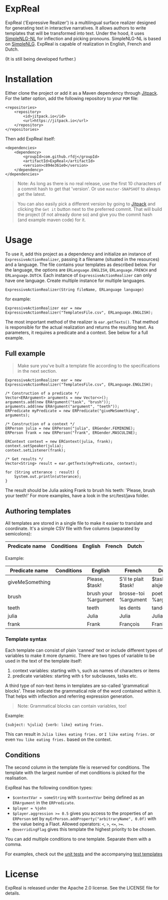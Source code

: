 # ExpReal

ExpReal ('Expressive Realizer') is a multilingual surface realizer designed for generating text in interactive narratives. It allows authors to write templates that will be transformed into text. Under the hood, it uses [SimpleNLG-NL](https://github.com/rfdj/SimpleNLG-NL) for inflection and picking pronouns. SimpleNLG-NL is based on [SimpleNLG](https://github.com/simplenlg/simplenlg). ExpReal is capable of realization in English, French and Dutch.

(It is still being developed further.)

# Installation
Either clone the project or add it as a Maven dependency through [Jitpack](https://jitpack.io). For the latter option, add the following repository to your `POM` file:

```
<repositories>
    <repository>
        <id>jitpack.io</id>
        <url>https://jitpack.io</url>
    </repository>
</repositories>
```

Then add ExpReal itself:

```
<dependencies>
    <dependency>
        <groupId>com.github.rfdj</groupId>
        <artifactId>ExpReal</artifactId>
        <version>c894e361e0</version>
    </dependency>
</dependencies>
```

> Note: As long as there is no real release, use the first 10 characters of a commit hash to get that 'version'. Or use `master-SNAPSHOT` to always get the latest.

> You can also easily pick a different version by going to [Jitpack](https://jitpack.io/#rfdj/ExpReal/) and clicking the `Get it` button next to the preferred commit. That will build the project (if not already done so) and give you the commit hash (and example maven code) for it.

# Usage
To use it, add this project as a dependency and initialize an instance of `ExpressiveActionRealizer`, passing it a filename (situated in the resources) and a language. The file contains your templates as described below. For the language, the options are `ERLanguage.ENGLISH`, `ERLanguage.FRENCH` and `ERLanguage.DUTCH`. Each instance of `ExpressiveActionRealizer` can only have one language. Create multiple instance for multiple languages.

```
ExpressiveActionRealizer(String fileName, ERLanguage language)
```
for example:
```
ExpressiveActionRealizer ear = new ExpressiveActionRealizer("TemplatesFile.csv", ERLanguage.ENGLISH);
```

The most important method of the realizer is `ear.getTexts()`. That method is responsible for the actual realization and returns the resulting text. As parameters, it requires a predicate and a context. See below for a full example.

## Full example
> Make sure you've built a template file according to the specifications in the next section.
```
ExpressiveActionRealizer ear = new ExpressiveActionRealizer("TemplatesFile.csv", ERLanguage.ENGLISH);

/* Construction of a predicate */
Vector<ERArgument> arguments = new Vector<>();
arguments.add(new ERArgument("task", "brush"));
arguments.add(new ERArgument("argument", "teeth"));
ERPredicate myPredicate = new ERPredicate("giveMeSomething", arguments);

/* Construction of a context */
ERPerson julia = new ERPerson("julia", ERGender.FEMININE);
ERPerson frank = new ERPerson("frank", ERGender.MASCULINE);

ERContext context = new ERContext(julia, frank);
context.setSpeaker(julia);
context.setListener(frank);

/* Get results */
Vector<String> result = ear.getTexts(myPredicate, context);

for (String utterance : result) {
    System.out.println(utterance);
}
```
The result should be Julia asking Frank to brush his teeth: 'Please, brush your teeth!'
For more examples, have a look in the src/test/java folder.

## Authoring templates
All templates are stored in a single file to make it easier to translate and coordinate. It's a simple CSV file with five columns (separated by semicolons):

| Predicate name | Conditions | English | French | Dutch|
|---|---|---|---|---|

Example:


| Predicate name | Conditions | English | French | Dutch|
|---|---|---|---|---|
|giveMeSomething| |Please, $task!|S'il te plait $task!| $task, alsjeblieft!|
|brush| |brush your %argument|brosse-toi %argument|poets je %argument|
|teeth| |teeth|les dents|tanden|
|julia| |Julia|Julia|Julia|
|frank| |Frank|François|Frank|

### Template syntax
Each template can consist of plain 'canned' text or include different types of variables to make it more dynamic. There are two types of variable to be used in the text of the template itself:
1. context variables: starting with `%`, such as names of characters or items 
1. predicate variables: starting with `$` for subclauses, tasks etc.

A third type of non-text items in templates are so-called 'grammatical blocks'. These indicate the grammatical role of the word contained within it. That helps with inflection and referring expression generation.

> Note: Grammatical blocks can contain variables, too!

Example:

```
{subject: %julia} {verb: like} eating fries.
``` 

This can result in `Julia likes eating fries.` or `I like eating fries.` or even `You like eating fries.` based on the context.

## Conditions
The second column in the template file is reserved for conditions. The template with the largest number of met conditions is picked for the realisation.

ExpReal has the following condition types:

* `$contextVar = someString` with `$contextVar` being defined as an `ERArgument` in the `ERPredicate`.
* `$player = %john`
* `$player.aggression >= 0.5` gives you access to the properties of an `ERPerson` set by `myErPerson.addProperty("arbitraryName", 0.0f)` with the value being a Flaot. Allowed operators: `<`, `>`, `<=`, `>=`.
* `@overridingFlag` gives this template the highest priority to be chosen.

You can add multiple conditions to one template. Separate them with a comma.


For examples, check out the [unit tests](https://github.com/rfdj/ExpReal/tree/master/src/test/java) and the accompanying [test templates](https://github.com/rfdj/ExpReal/blob/master/src/test/resources/Tests.csv)

# License
ExpReal is released under the Apache 2.0 license. See the LICENSE file for details.



